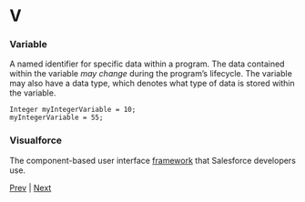 # V

### Variable
A named identifier for specific data within a program. The data contained within the variable *may change* during the program’s lifecycle. The variable may also have a data type, which denotes what type of data is stored within the variable.
```
Integer myIntegerVariable = 10;
myIntegerVariable = 55;
```

### Visualforce
The component-based user interface [framework](./f.md#framework) that Salesforce developers use.

[Prev](./u.md) | [Next](./w.md)
